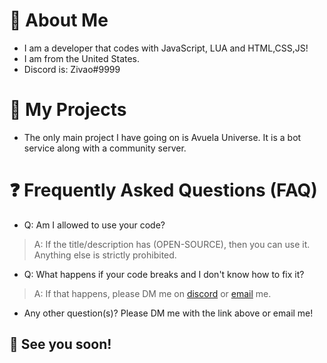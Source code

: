 # 🌴 About Me
- I am a developer that codes with JavaScript, LUA and HTML,CSS,JS!
- I am from the United States.
- Discord is: Zivao#9999

# 🍹 My Projects
- The only main project I have going on is Avuela Universe. It is a bot service along with a community server.

# ❓ Frequently Asked Questions (FAQ)
- Q: Am I allowed to use your code?
> A: If the title/description has (OPEN-SOURCE), then you can use it. Anything else is strictly prohibited.
- Q: What happens if your code breaks and I don't know how to fix it?
> A: If that happens, please DM me on [discord](http://discord.com/users/921064718343495730) or [email](mailto:aspiredevrblx@gmail.com) me.
- Any other question(s)? Please DM me with the link above or email me!

## 👋 See you soon!
